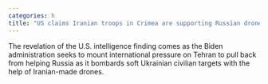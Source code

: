 ```yaml
---
categories: h
title: "US claims Iranian troops in Crimea are supporting Russian drone strikes"
---
```

The revelation of the U.S. intelligence finding comes as the Biden administration seeks to mount international pressure on Tehran to pull back from helping Russia as it bombards soft Ukrainian civilian targets with the help of Iranian-made drones.